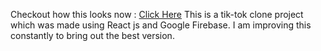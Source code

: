 Checkout how this looks now : [Click Here](https://tik-tok-clone-9951d.web.app/)
This is a tik-tok clone project which was made using React js and Google Firebase. 
I am improving this constantly to bring out the best version.
